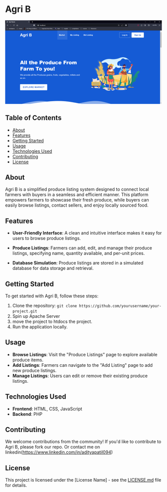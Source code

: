 # Agri B

![Project Logo or Screenshot](ss/1ss.png)

## Table of Contents

- [About](#about)
- [Features](#features)
- [Getting Started](#getting-started)
- [Usage](#usage)
- [Technologies Used](#technologies-used)
- [Contributing](#contributing)
- [License](#license)

## About

Agri B is a simplified produce listing system designed to connect local farmers with buyers in a seamless and efficient manner. This platform empowers farmers to showcase their fresh produce, while buyers can easily browse listings, contact sellers, and enjoy locally sourced food.

## Features

- **User-Friendly Interface**: A clean and intuitive interface makes it easy for users to browse produce listings.

- **Produce Listings**: Farmers can add, edit, and manage their produce listings, specifying name, quantity available, and per-unit prices.

- **Database Simulation**: Produce listings are stored in a simulated database for data storage and retrieval.

## Getting Started

To get started with Agri B, follow these steps:

1. Clone the repository: `git clone https://github.com/yourusername/your-project.git`
2. Spin up Apache Server
3. move the project to htdocs the project.
4. Run the application locally.

## Usage

- **Browse Listings**: Visit the "Produce Listings" page to explore available produce items.
- **Add Listings**: Farmers can navigate to the "Add Listing" page to add new produce listings.
- **Manage Listings**: Users can edit or remove their existing produce listings.

## Technologies Used

- **Frontend**: HTML, CSS, JavaScript
- **Backend**:  PHP

## Contributing

We welcome contributions from the community! If you'd like to contribute to Agri B, please fork our repo. Or contact me on linkedin(https://www.linkedin.com/in/adityapatil094)

## License

This project is licensed under the [License Name] - see the [LICENSE.md](LICENSE.md) file for details.
